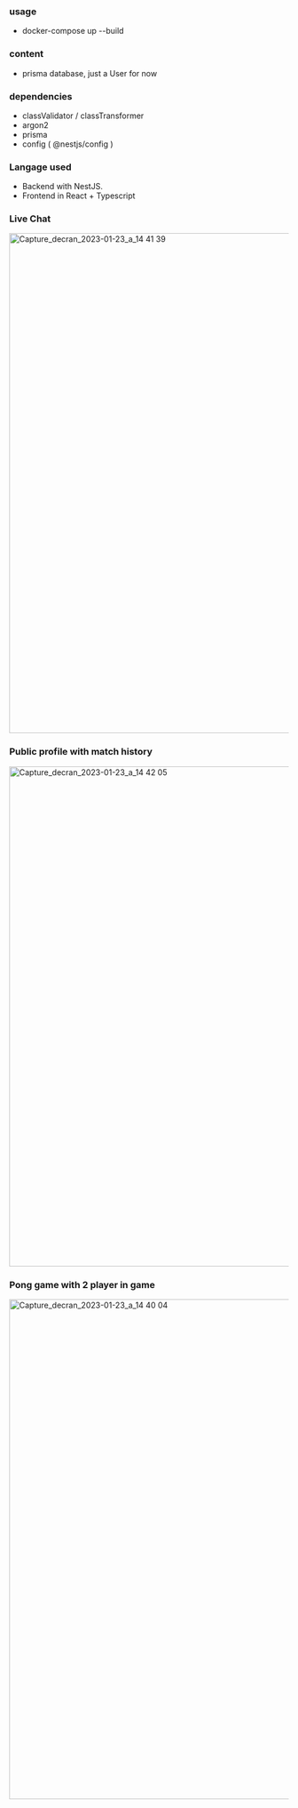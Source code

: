 ### usage
- docker-compose up --build
### content
- prisma database, just a User for now
### dependencies
- classValidator / classTransformer
- argon2
- prisma
- config ( @nestjs/config )

### Langage used
- Backend with NestJS.
- Frontend in React + Typescript

### Live Chat
<img width="900" alt="Capture_decran_2023-01-23_a_14 41 39" src="https://user-images.githubusercontent.com/50905325/214917188-99ec6df5-3dbc-4625-b858-3f7476d89ad6.png">

### Public profile with match history
<img width="900" alt="Capture_decran_2023-01-23_a_14 42 05" src="https://user-images.githubusercontent.com/50905325/214917192-a7621f71-9b94-4005-9424-2301aa0e688d.png">

### Pong game with 2 player in game
<img width="900" alt="Capture_decran_2023-01-23_a_14 40 04" src="https://user-images.githubusercontent.com/50905325/214917194-3558d367-a19b-4a80-b1b6-353cb2a0b55c.png">
